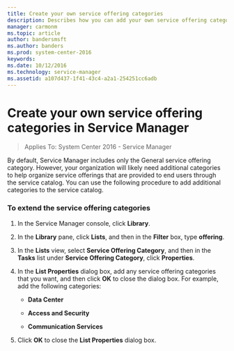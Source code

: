 ```yaml
---
title: Create your own service offering categories
description: Describes how you can add your own service offering categories in Service Manger.
manager: carmonm
ms.topic: article
author: bandersmsft
ms.author: banders
ms.prod: system-center-2016
keywords:  
ms.date: 10/12/2016
ms.technology: service-manager
ms.assetid: a107d437-1f41-43c4-a2a1-254251cc6adb
---
```


# Create your own service offering categories in Service Manager

>Applies To: System Center 2016 - Service Manager

By default, Service Manager includes only the General service offering category. However, your organization will likely need additional categories to help organize service offerings that are provided to end users through the service catalog. You can use the following procedure to add additional categories to the service catalog.

### To extend the service offering categories

1.  In the Service Manager console, click **Library**.

2.  In the **Library** pane, click **Lists**, and then in the **Filter** box, type **offering**.

3.  In the **Lists** view, select **Service Offering Category**, and then in the **Tasks** list under **Service Offering Category**, click **Properties**.

4.  In the **List Properties** dialog box, add any service offering categories that you want, and then click **OK** to close the dialog box. For example, add the following categories:

    -   **Data Center**

    -   **Access and Security**

    -   **Communication Services**

5.  Click **OK** to close the **List Properties** dialog box.
